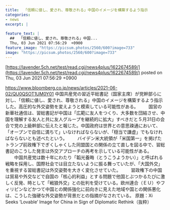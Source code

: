 ```yaml
---
title:  「信頼に値し、愛され、尊敬される」中国のイメージを構築するよう指示  
categories:
- news
excerpt: |
  
feature_text: |
  ##  「信頼に値し、愛され、尊敬される」中国...
  Thu, 03 Jun 2021 07:56:29  +0900
feature_image: "https://picsum.photos/2560/600?image=733"
image: "https://picsum.photos/2560/600?image=733"
---
```


[https://lavender.5ch.net/test/read.cgi/news4plus/1622674589/](https://lavender.5ch.net/test/read.cgi/news4plus/1622674589/)
posted on Thu, 03 Jun 2021 07:56:29  +0900

<!--more-->

https://www.bloomberg.co.jp/news/articles/2021-06-02/QU0QSOT1UM0Y01 中国共産党の習近平総書記（国家主席）が党幹部らに対し、「信頼に値し、愛され、尊敬される」中国のイメージを構築するよう指示した。高圧的な外交姿勢を変えようと模索している可能性がある。 　　国営の新華社通信は、習総書記が中国は「広範に友人をつくり、大多数を団結させ、中国を理解する友人と共に友人グループを継続的に拡大」すべきだと５月31日の会合で党の上級幹部に伝えたと報じた。中国政府は世界との意思疎通において、「オープンで自信に満ちて」いなければならないが、「穏当で謙虚」でもなければならないとも述べたという。 　　バイデン米大統領が「米国第一」を掲げたトランプ前政権下でぎくしゃくした同盟国との関係の立て直しを図る中で、習総書記のこうした発言は外交アプローチの再考を示している可能性がある。 　　中国共産党は数十年にわたり「韜光養晦（とうこうようかい）」と呼ばれる戦略を採用し、国際社会では目立たないように振る舞っていたが、「大国外交」を重視する習総書記は外交姿勢を大きく変化させていた。 　　習政権下の中国は貿易や外交などで自国の「核心的利益」とする問題で他国とぶつかるたびに激しく反発、時として「戦狼外交」との批判を受けている。欧州連合（ＥＵ）やフィリピンなどかつて中国との関係強化に前向きに見えた地域や国との関係悪化は、こうした強硬な外交姿勢が背景だとの指摘がなされている。 原題：Xi Seeks ‘Lovable’ Image for China in Sign of Diplomatic Rethink（抜粋）
